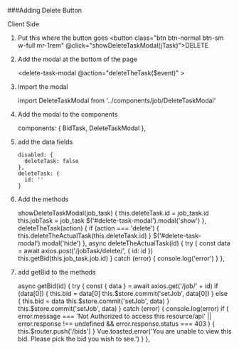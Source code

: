 ###Adding Delete Button

Client Side

1. Put this where the button goes
    <button class="btn btn-normal btn-sm w-full mr-1rem" @click="showDeleteTaskModal(jTask)">DELETE
    </button>

2. Add the modal at the bottom of the page

    <delete-task-modal
                    @action="deleteTheTask($event)"
            >
   </delete-task-modal>

3. Import the modal

      import DeleteTaskModal from '../components/job/DeleteTaskModal'

4. Add the modal to the components
    
   components: {
         BidTask,
         DeleteTaskModal
       },
       
5. add the data fields
    
       disabled: {
         deleteTask: false
       },
       deleteTask: {
         id: ''
       }

6. Add the methods

    showDeleteTaskModal(job_task) {
        this.deleteTask.id = job_task.id
        this.jobTask = job_task
        $('#delete-task-modal').modal('show')
      },
      deleteTheTask(action) {
        if (action === 'delete') {
          this.deleteTheActualTask(this.deleteTask.id)
        }
        $('#delete-task-modal').modal('hide')
      },
      async deleteTheActualTask(id) {
        try {
          const data = await axios.post('/jobTask/delete/', {
            id: id
          })
          this.getBid(this.job_task.job.id)
        } catch (error) {
          console.log('error')
        }
      },
      
7. add getBid to the methods

      async getBid(id) {
        try {
          const {
            data
          } = await axios.get('/job/' + id)
          if (data[0]) {
            this.bid = data[0]
            this.$store.commit('setJob', data[0])
          } else {
            this.bid = data
            this.$store.commit('setJob', data)
          }
          this.$store.commit('setJob', data)
        } catch (error) {
          console.log(error)
          if (
            error.message === 'Not Authorized to access this resource/api' ||
            error.response !== undefined && error.response.status === 403
          ) {
            this.$router.push('/bids')
          }
          Vue.toasted.error('You are unable to view this bid. Please pick the bid you wish to see.')
        }
      },

    